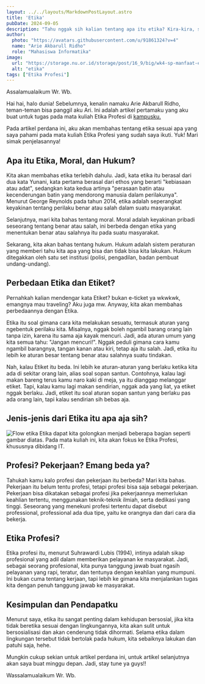 ```yaml
---
layout: ../../layouts/MarkdownPostLayout.astro
title: 'Etika'
pubDate: 2024-09-05
description: "Tahu nggak sih kalian tentang apa itu etika? Kira-kira, seberapa penting ya etika bagi kita sebagai manusia? Yuk, simak artikel ini sampai habis biar kalian lebih paham tentang pentingnya etika dalam kehidupan sehari-hari!"
author:
  photo: "https://avatars.githubusercontent.com/u/91861324?v=4"
  name: "Arie Akbarull Ridho"
  role: "Mahasiswa Informatika"
image:
  url: "https://storage.nu.or.id/storage/post/16_9/big/wk4-sp-manfaat-etika-bisnis-bagi-perusahaan_1707115575.webp"
  alt: "etika"
tags: ["Etika Profesi"]
---
```

Assalamualaikum Wr. Wb.

Hai hai, halo dunia! Sebelumnya, kenalin namaku Arie Akbarull Ridho, teman-teman bisa panggil aku Ari. Ini adalah artikel pertamaku yang aku buat untuk tugas pada mata kuliah Etika Profesi di [kampusku.](https://www.unej.ac.id)

Pada artikel perdana ini, aku akan membahas tentang etika sesuai apa yang saya pahami pada mata kuliah Etika Profesi yang sudah saya ikuti. Yuk! Mari simak penjelasannya!

## Apa itu Etika, Moral, dan Hukum?
Kita akan membahas etika terlebih dahulu. Jadi, kata etika itu berasal dari dua kata Yunani, kata pertama berasal dari ethos yang berarti "kebiasaan atau adat", sedangkan kata kedua artinya "perasaan batin atau kecenderungan batin yang mendorong manusia dalam perilakunya". Menurut George Reynolds pada tahun 2014, etika adalah seperangkat keyakinan tentang perilaku benar atau salah dalam suatu masyarakat.

Selanjutnya, mari kita bahas tentang moral. Moral adalah keyakinan pribadi seseorang tentang benar atau salah, ini berbeda dengan etika yang menentukan benar atau salahnya itu pada suatu masyarakat.

Sekarang, kita akan bahas tentang hukum. Hukum adalah sistem peraturan yang memberi tahu kita apa yang bisa dan tidak bisa kita lakukan. Hukum ditegakkan oleh satu set institusi (polisi, pengadilan, badan pembuat undang-undang).
## Perbedaan Etika dan Etiket?
Pernahkah kalian mendengar kata Etiket? bukan e-ticket ya wkwkwk, emangnya mau traveling? Aku juga mw. Anyway, kita akan membahas perbedaannya dengan Etika.

Etika itu soal gimana cara kita melakukan sesuatu, termasuk aturan yang ngebentuk perilaku kita. Misalnya, nggak boleh ngambil barang orang lain tanpa izin, karena itu sama aja kayak mencuri. Jadi, ada aturan umum yang kita semua tahu: "Jangan mencuri!". Nggak peduli gimana cara kamu ngambil barangnya, tangan kanan atau kiri, tetap aja itu salah. Jadi, etika itu lebih ke aturan besar tentang benar atau salahnya suatu tindakan.

Nah, kalau Etiket itu beda. Ini lebih ke aturan-aturan yang berlaku ketika kita ada di sekitar orang lain, alias soal sopan santun. Contohnya, kalau lagi makan bareng terus kamu naro kaki di meja, ya itu dianggap melanggar etiket. Tapi, kalau kamu lagi makan sendirian, nggak ada yang liat, ya etiket nggak berlaku. Jadi, etiket itu soal aturan sopan santun yang berlaku pas ada orang lain, tapi kalau sendirian sih bebas aja.
## Jenis-jenis dari Etika itu apa aja sih?
![Flow etika](https://i.ibb.co.com/tLJHdWG/Slide5.png)
Etika dapat kita golongkan menjadi beberapa bagian seperti gambar diatas. Pada mata kuliah ini, kita akan fokus ke Etika Profesi, khususnya dibidang IT.
## Profesi? Pekerjaan? Emang beda ya?
Tahukah kamu kalo profesi dan pekerjaan itu berbeda? Mari kita bahas. Pekerjaan itu belum tentu profesi, tetapi profesi bisa saja sebagai pekerjaan. Pekerjaan bisa dikatakan sebagai profesi jika pekerjaannya memerlukan keahlian tertentu, menggunakan teknik-teknik ilmiah, serta dedikasi yang tinggi. Seseorang yang menekuni profesi tertentu dapat disebut professional, professional ada dua tipe, yaitu ke orangnya dan dari cara dia bekerja.
## Etika Profesi?
Etika profesi itu, menurut Suhrawardi Lubis (1994), intinya adalah sikap profesional yang adil dalam memberikan pelayanan ke masyarakat. Jadi, sebagai seorang profesional, kita punya tanggung jawab buat ngasih pelayanan yang rapi, teratur, dan tentunya dengan keahlian yang mumpuni. Ini bukan cuma tentang kerjaan, tapi lebih ke gimana kita menjalankan tugas kita dengan penuh tanggung jawab ke masyarakat.
## Kesimpulan dan Pendapatku
Menurut saya, etika itu sangat penting dalam kehidupan bersosial, jika kita tidak beretika sesuai dengan lingkungannya, kita akan sulit untuk bersosialisasi dan akan cenderung tidak dihormati. Selama etika dalam lingkungan tersebut tidak bertolak pada hukum, kita sebaiknya lakukan dan patuhi saja, hehe.

Mungkin cukup sekian untuk artikel perdana ini, untuk artikel selanjutnya akan saya buat minggu depan. Jadi, stay tune ya guys!!

Wassalamualaikum Wr. Wb.